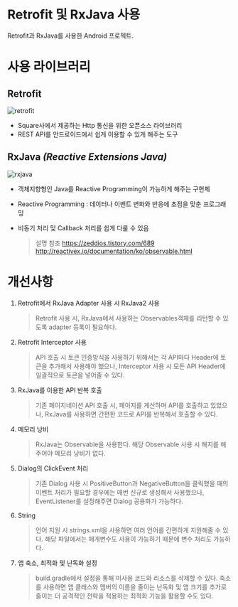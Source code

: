 # Retrofit 및 RxJava 사용

Retrofit과 RxJava를 사용한 Android 프로젝트.


# 사용 라이브러리
## Retrofit
![retrofit](https://user-images.githubusercontent.com/36907266/74799161-1e88fe80-5313-11ea-9b66-3d2ac0cd1a8a.png)
 - Square사에서 제공하는 Http 통신을 위한 오픈소스 라이브러리
 - REST API를 안드로이드에서 쉽게 이용할 수 있게 해주는 도구

## RxJava *(Reactive Extensions Java)*
![rxjava](https://user-images.githubusercontent.com/36907266/74799226-4ed09d00-5313-11ea-92f1-f9b83faf5a28.png)
 - 객체지향형인  Java를 Reactive Programming이 가능하게 해주는 구현체
 - Reactive  Programming : 데이터나 이벤트 변화와 반응에 초점을 맞춘 프로그래밍
 - 비동기 처리  및 Callback 처리를 쉽게 다룰 수 있음

	 > 설명 참조
	 > https://zeddios.tistory.com/689
	 > http://reactivex.io/documentation/ko/observable.html


# 개선사항

 1. Retrofit에서 RxJava Adapter 사용 시 RxJava2 사용

	> Retrofit 사용 시, RxJava에서 사용하는 Observables객체를 리턴할 수 있도록 adapter 등록이 필요하다.
	
 2. Retrofit Interceptor 사용

	> API 호출 시 토큰 인증방식을 사용하기 위해서는 각 API마다 Header에 토큰을 추가해서 사용해야 했으나, Interceptor 사용 시 모든 API Header에 일괄적으로 토큰을 넣어줄 수 있다.
	
 3. RxJava를 이용한 API 반복 호출

	> 기존 페이지네이션 API 호출 시, 페이지를 계산하며 API를 호출하고 있었으나, RxJava를 사용하면 간편한 코드로 API를 반복해서 호출할 수 있다.
	
 4. 메모리 낭비

	> RxJava는 Observable을 사용한다. 해당 Observable 사용 시 해지를 해주어야 메모리 낭비가 없다.
	
 5. Dialog의 ClickEvent 처리

	> 기존 Dialog 사용 시 PositiveButton과 NegativeButton을 클릭했을 때의 이벤트 처리가 필요할 경우에는 매번 신규로 생성해서 사용했으나, EventListener를 설정해주면 Dialog 공용화가 가능하다.

 6. String

	> 언어 지원 시 strings.xml을 사용하면 여러 언어를 간편하게 지원해줄 수 있다. 해당 파일에서는 매개변수도 사용이 가능하기 때문에 변수 처리도 가능하다.

 7. 앱 축소, 최적화 및 난독화 설정

	> build.gradle에서 설정을 통해 미사용 코드와 리소스를 삭제할 수 있다. 축소를 사용하면 앱 클래스와 멤버의 이름을 줄이는 난독화 및 앱 크기를 추가로 줄이는 더 공격적인 전략을 적용하는 최적화 기능을 활용할 수도 있다.
